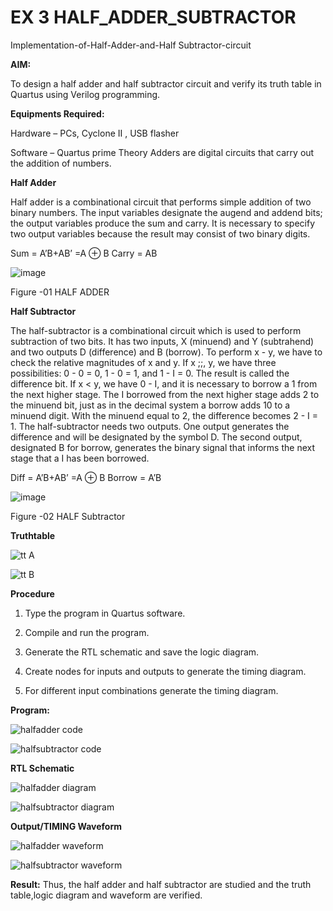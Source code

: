 # EX 3 HALF_ADDER_SUBTRACTOR

Implementation-of-Half-Adder-and-Half Subtractor-circuit

**AIM:**

To design a half adder and half subtractor circuit and verify its truth table in Quartus using Verilog programming.

**Equipments Required:**

Hardware – PCs, Cyclone II , USB flasher 

Software – Quartus prime Theory Adders are digital circuits that carry out the addition of numbers.

**Half Adder**

Half adder is a combinational circuit that performs simple addition of two binary numbers. The input variables designate the augend and addend bits; the output variables produce the sum and carry. It is necessary to specify two output variables because the result may consist of two binary digits.

Sum = A’B+AB’ =A ⊕ B Carry = AB

![image](https://github.com/naavaneetha/HALF_ADDER_SUBTRACTOR/assets/154305477/bd4a0b2c-cdbc-4184-ab08-81578f121e1f)

Figure -01 HALF ADDER

**Half Subtractor**

The half-subtractor is a combinational circuit which is used to perform subtraction of two bits. It has two inputs, X (minuend) and Y (subtrahend) and two outputs D (difference) and B (borrow). To perform x - y, we have to check the relative magnitudes of x and y. If x ;;, y, we have three possibilities: 0 - 0 = 0, 1 - 0 = 1, and 1 - I = 0. The result is called the difference bit. If x < y, we have 0 - I, and it is necessary to borrow a 1 from the next higher stage. The I borrowed from the next higher stage adds 2 to the minuend bit, just as in the decimal system a borrow adds 10 to a minuend digit. With the minuend equal to 2, the difference becomes 2 - I = 1. The half-subtractor needs two outputs. One output generates the difference and will be designated by the symbol D. The second output, designated B for borrow, generates the binary signal that informs the next stage that a I has been borrowed. 

Diff = A’B+AB’ =A ⊕ B
Borrow = A’B

 ![image](https://github.com/naavaneetha/HALF_ADDER_SUBTRACTOR/assets/154305477/d76b099c-513f-4e7c-843a-e2fd028a531a)

Figure -02 HALF Subtractor

**Truthtable**


![tt A](https://github.com/user-attachments/assets/357037d4-c9db-4316-995f-88c6739eb5f7)


![tt B](https://github.com/user-attachments/assets/78c91420-7800-421a-97c3-f2d847fee63f)

**Procedure**

1.	Type the program in Quartus software.

2.	Compile and run the program.

3.	Generate the RTL schematic and save the logic diagram.

4.	Create nodes for inputs and outputs to generate the timing diagram.

5.	For different input combinations generate the timing diagram.


**Program:**


![halfadder code](https://github.com/user-attachments/assets/adbad201-cc4d-4ee0-8c40-d9850c2ea3d9)


![halfsubtractor code](https://github.com/user-attachments/assets/df2ffecb-96cf-4f47-a1a3-c2e324e57f6e)



**RTL Schematic**

![halfadder diagram](https://github.com/user-attachments/assets/35c1547c-3025-438f-9347-6210b46569ef)


![halfsubtractor diagram](https://github.com/user-attachments/assets/bc133b96-883d-49d4-bf76-8c68f80c1511)


**Output/TIMING Waveform**

![halfadder waveform](https://github.com/user-attachments/assets/979ecae3-b79b-41fd-829c-6572fa130d12)


![halfsubtractor waveform](https://github.com/user-attachments/assets/e7d2c379-90db-4d67-806d-ca6febba1fe8)


**Result:**
Thus, the half adder and half subtractor are studied and the truth table,logic diagram and waveform are verified.
